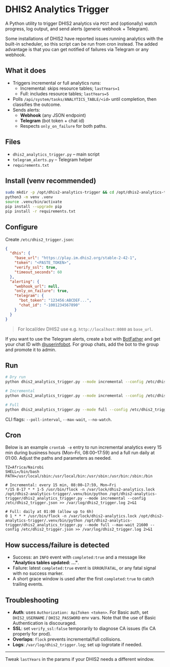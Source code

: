 # DHIS2 Analytics Trigger

A Python utility to trigger DHIS2 analytics via `POST` and (optionally)
watch progress, log output, and send alerts (generic webhook + Telegram).

Some installations of DHIS2 have reported issues running analytics with the
built-in scheduler, so this script can be run from cron instead. The added advantage
is that you can get notified of failures via Telegram or any webhook.

## What it does
- Triggers incremental or full analytics runs:
  - Incremental: skips resource tables; `lastYears=1`
  - Full: includes resource tables; `lastYears=5`
- Polls `/api/system/tasks/ANALYTICS_TABLE/<id>` until completion, then classifies the outcome.
- Sends alerts:
  - **Webhook** (any JSON endpoint)
  - **Telegram** (bot token + chat id)
  - Respects `only_on_failure` for both paths.

## Files
- `dhis2_analytics_trigger.py` – main script
- `telegram_alerts.py` – Telegram helper
- `requirements.txt`

## Install (venv recommended)
```bash
sudo mkdir -p /opt/dhis2-analytics-trigger && cd /opt/dhis2-analytics-trigger
python3 -m venv .venv
source .venv/bin/activate
pip install --upgrade pip
pip install -r requirements.txt
```

## Configure
Create `/etc/dhis2_trigger.json`:
```json
{
  "dhis": {
    "base_url": "https://play.im.dhis2.org/stable-2-42-1",
    "token": "<PASTE_TOKEN>",
    "verify_ssl": true,
    "timeout_seconds": 60
  },
  "alerting": {
    "webhook_url": null,
    "only_on_failure": true,
    "telegram": {
      "bot_token": "123456:ABCDEF...",
      "chat_id": "-1001234567890"
    }
  }
}
```
> For local/dev DHIS2 use e.g. `http://localhost:8080` as `base_url`.


If you want to use the Telegram alerts, create a bot with [BotFather](https://t.me/botfather)
and get your chat ID with [@userinfobot](https://t.me/userinfobot). For group chats, add the 
bot to the group and promote it to admin.
## Run
```bash
# Dry run
python dhis2_analytics_trigger.py --mode incremental --config /etc/dhis2_trigger.json --dry-run

# Incremental
python dhis2_analytics_trigger.py --mode incremental --config /etc/dhis2_trigger.json

# Full
python dhis2_analytics_trigger.py --mode full --config /etc/dhis2_trigger.json
```
CLI flags: `--poll-interval`, `--max-wait`, `--no-watch`.

## Cron

Below is an example `crontab -e` entry to run incremental analytics every 15 min
during business hours (Mon–Fri, 08:00–17:59) and a full run daily at 01:00. Adjust
the paths and parameters as needed.

```cron
TZ=Africa/Nairobi
SHELL=/bin/bash
PATH=/usr/local/sbin:/usr/local/bin:/usr/sbin:/usr/bin:/sbin:/bin

# Incremental: every 15 min, 08:00–17:59, Mon–Fri
*/15 8-17 * * 1-5 /usr/bin/flock -n /var/lock/dhis2-analytics.lock /opt/dhis2-analytics-trigger/.venv/bin/python /opt/dhis2-analytics-trigger/dhis2_analytics_trigger.py --mode incremental --config /etc/dhis2_trigger.json >> /var/log/dhis2_trigger.log 2>&1

# Full: daily at 01:00 (allow up to 6h)
0 1 * * * /usr/bin/flock -n /var/lock/dhis2-analytics.lock /opt/dhis2-analytics-trigger/.venv/bin/python /opt/dhis2-analytics-trigger/dhis2_analytics_trigger.py --mode full --max-wait 21600 --config /etc/dhis2_trigger.json >> /var/log/dhis2_trigger.log 2>&1
```

## How success/failure is detected
- Success: an `INFO` event with `completed:true` and a message like **"Analytics tables updated: …"**.
- Failure: latest `completed:true` event is `ERROR`/`FATAL`, or any fatal signal with no success marker.
- A short grace window is used after the first `completed:true` to catch trailing events.

## Troubleshooting
- **Auth**: uses `Authorization: ApiToken <token>`. For Basic auth, set `DHIS2_USERNAME` / `DHIS2_PASSWORD` env vars. Note that the use of Basic Authentication is discouraged.
- **SSL**: set `verify_ssl:false` temporarily to diagnose CA issues (fix CA properly for prod).
- **Overlaps**: `flock` prevents incremental/full collisions.
- **Logs**: `/var/log/dhis2_trigger.log`; set up logrotate if needed.

---
Tweak `lastYears` in the params if your DHIS2 needs a different window.
